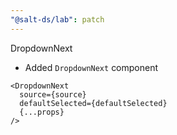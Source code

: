 ```yaml
---
"@salt-ds/lab": patch
---
```


DropdownNext

- Added `DropdownNext` component

```
<DropdownNext
  source={source}
  defaultSelected={defaultSelected}
  {...props}
/>
```
